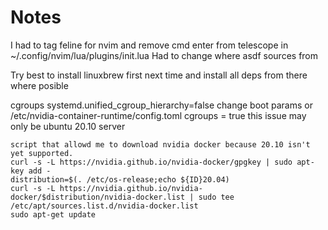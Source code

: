 # Notes
I had to tag feline for nvim and remove cmd enter from telescope in ~/.config/nvim/lua/plugins/init.lua
Had to change where asdf sources from

Try best to install linuxbrew first next time and install all deps from there where posible

cgroups systemd.unified_cgroup_hierarchy=false change boot params
or /etc/nvidia-container-runtime/config.toml cgroups = true 
this issue may only be ubuntu 20.10 server

```SHELL
script that allowd me to download nvidia docker because 20.10 isn't yet supported. 
curl -s -L https://nvidia.github.io/nvidia-docker/gpgkey | sudo apt-key add -
distribution=$(. /etc/os-release;echo ${ID}20.04)
curl -s -L https://nvidia.github.io/nvidia-docker/$distribution/nvidia-docker.list | sudo tee /etc/apt/sources.list.d/nvidia-docker.list
sudo apt-get update
```
